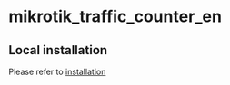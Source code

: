 # mikrotik_traffic_counter_en


## Local installation
Please refer to [installation](https://github.com/h-haghpanah/mikrotik_traffic_counter_en/tree/main/installation)